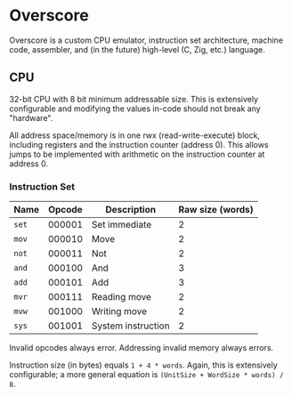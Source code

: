 # Overscore

Overscore is a custom CPU emulator, instruction set architecture, machine code,
assembler, and (in the future) high-level (C, Zig, etc.) language.

## CPU

32-bit CPU with 8 bit minimum addressable size. This is extensively configurable
and modifying the values in-code should not break any "hardware".

All address space/memory is in one rwx (read-write-execute) block, including
registers and the instruction counter (address 0). This allows jumps to be
implemented with arithmetic on the instruction counter at address 0.

### Instruction Set

| Name  | Opcode | Description        | Raw size (words) |
|-------|--------|--------------------|------------------|
| `set` | 000001 | Set immediate      | 2                |
| `mov` | 000010 | Move               | 2                |
| `not` | 000011 | Not                | 2                |
| `and` | 000100 | And                | 3                |
| `add` | 000101 | Add                | 3                |
| `mvr` | 000111 | Reading move       | 2                |
| `mvw` | 001000 | Writing move       | 2                |
| `sys` | 001001 | System instruction | 2                |

Invalid opcodes always error. Addressing invalid memory always errors.

Instruction size (in bytes) equals `1 + 4 * words`. Again, this is extensively
configurable; a more general equation is `(UnitSize + WordSize * words) / 8`.
